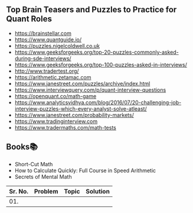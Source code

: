 ## Top Brain Teasers and Puzzles to Practice for Quant Roles

- https://brainstellar.com
- https://www.quantguide.io/
- https://puzzles.nigelcoldwell.co.uk
- https://www.geeksforgeeks.org/top-20-puzzles-commonly-asked-during-sde-interviews/
- https://www.geeksforgeeks.org/top-100-puzzles-asked-in-interviews/
- http://www.tradertest.org/
- https://arithmetic.zetamac.com
- https://www.janestreet.com/puzzles/archive/index.html
- https://www.interviewquery.com/p/quant-interview-questions
- https://openquant.co/math-game
- https://www.analyticsvidhya.com/blog/2016/07/20-challenging-job-interview-puzzles-which-every-analyst-solve-atleast/
- https://www.janestreet.com/probability-markets/
- https://www.tradinginterview.com
- https://www.tradermaths.com/math-tests


## Books📚

- Short-Cut Math
- How to Calculate Quickly: Full Course in Speed Arithmetic
- Secrets of Mental Math

| Sr. No. | Problem | Topic | Solution | 
|---------|---------|------|-----------|
| 01. | 
